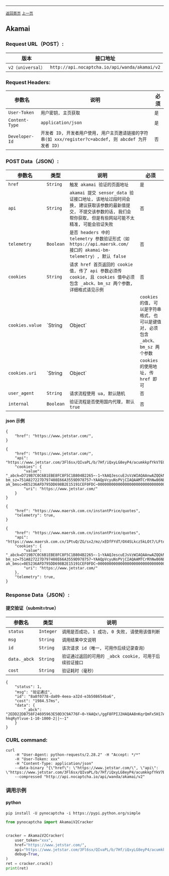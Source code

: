 ------
[`返回首页`](../README.md)    [`上一页`](hcaptcha.md)

## Akamai

### Request URL（POST）:

| 版本               | 接口地址                                                    |
|------------------|---------------------------------------------------------|
| `v2（universal）` | `http://api.nocaptcha.io/api/wanda/akamai/v2` |

### Request Headers:

| 参数名            | 说明                 | 必须  |
|----------------|--------------------|-----|
| `User-Token`   | `用户密钥, 主页获取`       | `是` |
| `Content-Type` | `application/json` | `是` |
| `Developer-Id` | `开发者 ID, 开发者用户使用, 用户主页邀请链接的字符串(如 xxx/register?c=abcdef, 则 abcdef 为开发者 ID)`           | `否` |

### POST Data（JSON）:

| 参数名          | 类型        | 说明                                                                                                                                                             | 必须  |
|--------------|-----------|----------------------------------------------------------------------------------------------------------------------------------------------------------------|-----|
| `href`       | `String`  | `触发 akamai 验证的页面地址`                                                                                                                          | `是` |
| `api`        | `String`  | `akamai 提交 sensor_data 验证接口地址, 该地址过段时间会换, 建议获取该参数的最新值提交, 不提交该参数的话, 我们会帮你获取, 但是有些网站可能不太精准, 可能会验证失败`       | `否` |
| `telemetry`  | `Boolean` | `是否 headers 中的 telemetry 参数验证形式（如 https://api.maersk.com/ 接口的 akamai-bm-telemetry）, 默认 false`   | `否` |
| `cookies`    | `String`  | `请求 href 首页返回的 cookie 值, 传了 api 参数必须传 cookie, 且 cookies 值中必须包含 _abck、bm_sz 两个参数, 详细格式请见示例`   | `否` |
| `cookies.value`  | `String | Object`  | `cookies 的值, 可以是字符串格式, 也可以是键值对, 必须包含 _abck、bm_sz 两个参数`   | `否` |
| `cookies.uri`    | `String | Object`  | `cookies 的使用地址, 传 href 即可`   | `否` |
| `user_agent` | `String`  | `请求流程使用 ua, 默认随机` | `否` |
| `internal`   | `Boolean` | `验证流程是否使用国内代理, 默认 true`                                                                                                                                        | `否` |

#### json 示例

```
{
    "href": "https://www.jetstar.com/",
}
```

```
{
	"href": "https://www.jetstar.com/",
	"api": "https://www.jetstar.com/3Fl6sx/QIvaPL/b/7Hf/iQxyLG8eyP4/acumkkpfYkV7EO/ZyMtejt5PAc/REZU/Jk85Pn4",
    "cookies": {
        "value": "_abck=D719B7C0C6B1EBE8FC8F5C1B804B2265~-1~YAAQJescuEJsVzWIAQAAnwAZQQkN297mPe+Q48Xd0/10jSvgz/y69qQbPEwxUuQZhIhisL+GFAMfvabHtQPRUbiIqzDD6vA9iN9lvjzaAbKaL+aNXF/3EhpYYYUsBa0q92JUxusD8F09nFXy3mfZ8p8GzDk+/ikw4Y8QVQcchjC/s6XYbG+I2RSHl+lDOSvR2biGLFZ1dW2PsFZQ6Fs4M1/ccWfaXg6IRvzjlWaF0vH8GIoljDVRvZxwCeUO71QJORFxeVEEO43BiC3LczJhMomt8pnTbnJcMbMbi1zFcYUKUZjYvB7+kJ1JsMHfVdzbrwTB2I3bePGPgX06RvzCReVCETYpJB7H+XEeJgQQDzKiYZhCONfnae3BQUll~-1~-1~1684722838; bm_sz=751A827227D797408E66A3559D978757~YAAQpVcyuNsPVjCIAQAAMTCrRhNw86NLVNcBypYZvOkbMMnc+ef6EeDWu9UtvPw3OfyfpKLmEFQeDw99mddahdMlOj3VxzPz8eV9mfMSWDLxup33fIKAvsMvnUjvAJV0gpZvTTwdk0atKXCg1DXvs+U+VOvPPJtS76B2t+r0jXrB+cUm2hJL7qF59kbHLBl54yypauoWa1qEu9lgelS5kdwiR93A0c9IRagfLG4VjFydhZBoD6ldWEQjQUflrf00GSoxQpL0QBKRlD7fFNRtMhBmndvu5yoGdixtPXCEKk5BzRl/~4605506~4276528; ak_bmsc=0E5236AFD795DD698B2E15191CEF0FDC~000000000000000000000000000000~YAAQpVcyuNoPVjCIAQAAMTCrRhNkrxzrgkZ1QP7XH0+hyJ2ul+4V0reJDlf1omJylP4/7vc+bxfB8EW1pfuYQWdBmzTBnE84h+7tH1SbFvNNNDul53BJsoOd79t8V0LGQdlXls3FWxITVSwuVlvCQTuJY1jq+uxrTTFFWpuqWQZnWkaLC/p8E7KRycXTaDSh7UW4k6ISRmssUftgDxwjZg43T6IbMyPf9dugLQSg9dKx4p8wyTcNern/fHfx7dAABbnUJkwmP+Y/eR4mfc9MJtIsJ3006DKH7PNoZ5JhtmnN9JTuhwfSEEnCrhs0j/cb2TrsSMo26w4C1xIaUNwZXE77YDci8VIkwEq9NvSTrTZUncSl0rsvoBz0j4QheSI=",
        "uri": "https://www.jetstar.com/"
    }
}
```

```
{
	"href": "https://www.maersk.com.cn/instantPrice/quotes",
    "telemetry": true,
}
```

```
{
	"href": "https://www.maersk.com.cn/instantPrice/quotes",
    "api": "https://www.maersk.com.cn/1PtuQ/ZG/sx2/mz/xEDfFYdT/OX4SLkcz5kLOt7/LFtobS0ANwE/LxcyFCZ/kRSc",
    "cookies": {
        "value": "_abck=D719B7C0C6B1EBE8FC8F5C1B804B2265~-1~YAAQJescuEJsVzWIAQAAnwAZQQkN297mPe+Q48Xd0/10jSvgz/y69qQbPEwxUuQZhIhisL+GFAMfvabHtQPRUbiIqzDD6vA9iN9lvjzaAbKaL+aNXF/3EhpYYYUsBa0q92JUxusD8F09nFXy3mfZ8p8GzDk+/ikw4Y8QVQcchjC/s6XYbG+I2RSHl+lDOSvR2biGLFZ1dW2PsFZQ6Fs4M1/ccWfaXg6IRvzjlWaF0vH8GIoljDVRvZxwCeUO71QJORFxeVEEO43BiC3LczJhMomt8pnTbnJcMbMbi1zFcYUKUZjYvB7+kJ1JsMHfVdzbrwTB2I3bePGPgX06RvzCReVCETYpJB7H+XEeJgQQDzKiYZhCONfnae3BQUll~-1~-1~1684722838; bm_sz=751A827227D797408E66A3559D978757~YAAQpVcyuNsPVjCIAQAAMTCrRhNw86NLVNcBypYZvOkbMMnc+ef6EeDWu9UtvPw3OfyfpKLmEFQeDw99mddahdMlOj3VxzPz8eV9mfMSWDLxup33fIKAvsMvnUjvAJV0gpZvTTwdk0atKXCg1DXvs+U+VOvPPJtS76B2t+r0jXrB+cUm2hJL7qF59kbHLBl54yypauoWa1qEu9lgelS5kdwiR93A0c9IRagfLG4VjFydhZBoD6ldWEQjQUflrf00GSoxQpL0QBKRlD7fFNRtMhBmndvu5yoGdixtPXCEKk5BzRl/~4605506~4276528; ak_bmsc=0E5236AFD795DD698B2E15191CEF0FDC~000000000000000000000000000000~YAAQpVcyuNoPVjCIAQAAMTCrRhNkrxzrgkZ1QP7XH0+hyJ2ul+4V0reJDlf1omJylP4/7vc+bxfB8EW1pfuYQWdBmzTBnE84h+7tH1SbFvNNNDul53BJsoOd79t8V0LGQdlXls3FWxITVSwuVlvCQTuJY1jq+uxrTTFFWpuqWQZnWkaLC/p8E7KRycXTaDSh7UW4k6ISRmssUftgDxwjZg43T6IbMyPf9dugLQSg9dKx4p8wyTcNern/fHfx7dAABbnUJkwmP+Y/eR4mfc9MJtIsJ3006DKH7PNoZ5JhtmnN9JTuhwfSEEnCrhs0j/cb2TrsSMo26w4C1xIaUNwZXE77YDci8VIkwEq9NvSTrTZUncSl0rsvoBz0j4QheSI=",
        "uri": "https://www.jetstar.com/"
    },
    "telemetry": true,
}
```

### Response Data（JSON）:

#### 提交验证（submit=true）

| 参数名            | 类型        | 说明                            |
|----------------|-----------|-------------------------------|
| `status`       | `Integer` | `调用是否成功, 1 成功, 0 失败, 请使用该值判断` |
| `msg`          | `String`  | `调用结果中文说明`                    |
| `id`           | `String`  | `该次请求 id（唯一, 可用作后续记录查询）`      |
| `data._abck`   | `String`  | `验证通过返回的可用的 _abck cookie, 可用于后续验证接口`    |
| `cost`         | `String`  | `验证耗时（毫秒）`                    |

```
{
	"status": 1,
	"msg": "验证通过",
	"id": "8a8f0778-da09-4eea-a32d-e3b508654ba6",
	"cost": "1984.57ms",
	"data": {
		"_abck": "2EDD22DB758F24695963E50D3C9A776F~0~YAAQx\/ggF8FPIJ2HAQAA8nKqrQmFx5H17A\/jMUd1alzWlJ6VXb6NGDhXkb\/1cJW+Bp0jJYvWVj8hQVc1vRKAiKQ1HLm0JIo8kg00KEBoAyRG+VZZPRV6ikricthJ69SlXF99wcHaHwx7mvDZdwwAtJBl+Fp2Kagx62AbUYZjEpc9aOCZ5KXBQhdrwCrzzXWsu5WEgmGovNqegFuIpW1ifsVPe13QSi8EjwF\/nsuJQShLeRgsls1JB0Trwx8Kg3qRFiL9g4rtAdeW8OwYQ4DXj3PoBU56G0I4oCrhm6urGs8wMaU3OdpW6SRBAV93r4FO6K+lmcm8BVcfYc70\/wVuEx3Fx0zpesE0fkdKC6N5c80AjVtSgJnDLFuShDnXo+wsWGROM1vxP7sC7N6raiSN66sX4UxGlkAJiCU=~-1~||1-hkqRyYlvue-1-10-1000-2||~-1"
	}
}
```

### CURL command:

```
curl 
    -H "User-Agent: python-requests/2.28.2" -H "Accept: */*" 
    -H "User-Token: xxx" 
    -H "Content-Type: application/json" 
    --data-binary "{\"href\": \"https://www.jetstar.com/\", \"api\": \"https://www.jetstar.com/3Fl6sx/QIvaPL/b/7Hf/iQxyLG8eyP4/acumkkpfYkV7EO/ZyMtejt5PAc/REZU/Jk85Pn4\"}" 
    --compressed "http://api.nocaptcha.io/api/wanda/akamai/v2"
```

### 调用示例

#### python

```shell
pip install -U pynocaptcha -i https://pypi.python.org/simple
```

```python
from pynocaptcha import AkamaiV2Cracker


cracker = AkamaiV2Cracker(
    user_token="xxx",
    href="https://www.jetstar.com/",
	api="https://www.jetstar.com/3Fl6sx/QIvaPL/b/7Hf/iQxyLG8eyP4/acumkkpfYkV7EO/ZyMtejt5PAc/REZU/Jk85Pn4"
    debug=True,
)
ret = cracker.crack()
print(ret)
```
